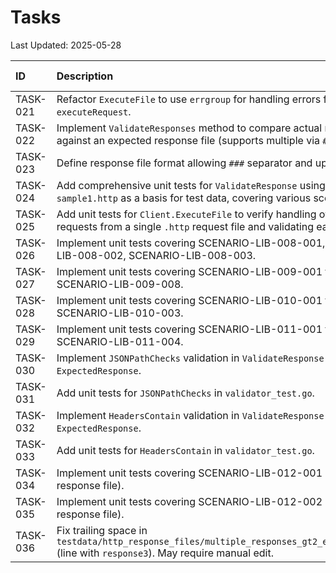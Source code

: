 # Tasks

Last Updated: 2025-05-28

| ID       | Description                                                                 | Status      | Assignee | Due Date   |
| :------- | :-------------------------------------------------------------------------- | :---------- | :------- | :--------- |
| TASK-021 | Refactor `ExecuteFile` to use `errgroup` for handling errors from `executeRequest`. | Done        | AI       | 2025-05-28 |
| TASK-022 | Implement `ValidateResponses` method to compare actual responses against an expected response file (supports multiple via `###`). | Done        | AI       | 2025-05-29 |
| TASK-023 | Define response file format allowing `###` separator and update parser.     | Done        | AI       | 2025-05-29 |
| TASK-024 | Add comprehensive unit tests for `ValidateResponse` using `sample1.http` as a basis for test data, covering various scenarios. | Done        | AI       | 2025-05-30 |
| TASK-025 | Add unit tests for `Client.ExecuteFile` to verify handling of multiple requests from a single `.http` request file and validating each response. | Done        | AI       | 2025-05-30 |
| TASK-026 | Implement unit tests covering SCENARIO-LIB-008-001, SCENARIO-LIB-008-002, SCENARIO-LIB-008-003. | Done        | AI       | 2025-05-31 |
| TASK-027 | Implement unit tests covering SCENARIO-LIB-009-001 to SCENARIO-LIB-009-008.          | Done        | AI       | 2025-06-01 |
| TASK-028 | Implement unit tests covering SCENARIO-LIB-010-001 to SCENARIO-LIB-010-003.          | Done        | AI       | 2025-06-02 |
| TASK-029 | Implement unit tests covering SCENARIO-LIB-011-001 to SCENARIO-LIB-011-004.          | Done        | AI       | 2025-06-03 |
| TASK-030 | Implement `JSONPathChecks` validation in `ValidateResponse` and `ExpectedResponse`. | Skipped     | AI       | 2025-06-04 |
| TASK-031 | Add unit tests for `JSONPathChecks` in `validator_test.go`.                 | Skipped     | AI       | 2025-06-04 |
| TASK-032 | Implement `HeadersContain` validation in `ValidateResponse` and `ExpectedResponse`. | Done        | AI       | 2025-06-05 |
| TASK-033 | Add unit tests for `HeadersContain` in `validator_test.go`.               | Done        | AI       | 2025-06-05 |
| TASK-034 | Implement unit tests covering SCENARIO-LIB-012-001 (reject JSON response file). | Skipped     | AI       | 2025-06-06 |
| TASK-035 | Implement unit tests covering SCENARIO-LIB-012-002 (reject YAML response file). | Skipped     | AI       | 2025-06-06 |
| TASK-036 | Fix trailing space in `testdata/http_response_files/multiple_responses_gt2_expected.http` (line with `response3`). May require manual edit. | Done        | AI       | 2025-05-29 |

